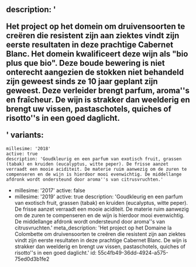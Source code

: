 description: '<p>Het project op het domein om druivensoorten te creëren die resistent zijn aan ziektes vindt zijn eerste resultaten in deze prachtige Cabernet Blanc. Het domein kwalificeert deze wijn als "bio plus que bio". Deze boude bewering is niet onterecht aangezien de stokken niet behandeld zijn geweest sinds ze 10 jaar geplant zijn geweest. Deze verleider brengt parfum, aroma''s en fraîcheur. De wijn is strakker dan weelderig en brengt uw vissen, pastaschotels, quiches of risotto''s in een goed daglicht.</p>'
variants:
  -
    millesime: '2018'
    active: true
    description: 'Goudkleurig en een parfum van exotisch fruit, grassen (tabak) en kruiden (eucalyptus, witte peper). De frisse aanzet verraadt een mooie aciditeit. De materie ruim aanwezig om de zuren te compenseren en de wijn is hierdoor mooi evenwichtig. De middellange afdronk wordt ondersteund door aroma''s van citrusvruchten.'
  -
    millesime: '2017'
    active: false
  -
    millesime: '2019'
    active: true
    description: 'Goudkleurig en een parfum van exotisch fruit, grassen (tabak) en kruiden (eucalyptus, witte peper). De frisse aanzet verraadt een mooie aciditeit. De materie ruim aanwezig om de zuren te compenseren en de wijn is hierdoor mooi evenwichtig. De middellange afdronk wordt ondersteund door aroma''s van citrusvruchten.'
meta_description: 'Het project op het Domaine la Colombette om druivensoorten te creëren die resistent zijn aan ziektes vindt zijn eerste resultaten in deze prachtige Cabernet Blanc. De wijn is strakker dan weelderig en brengt uw vissen, pastaschotels, quiches of risotto''s in een goed daglicht.'
id: 55c4fb49-36dd-4924-a575-75ed0d3b1fe2
